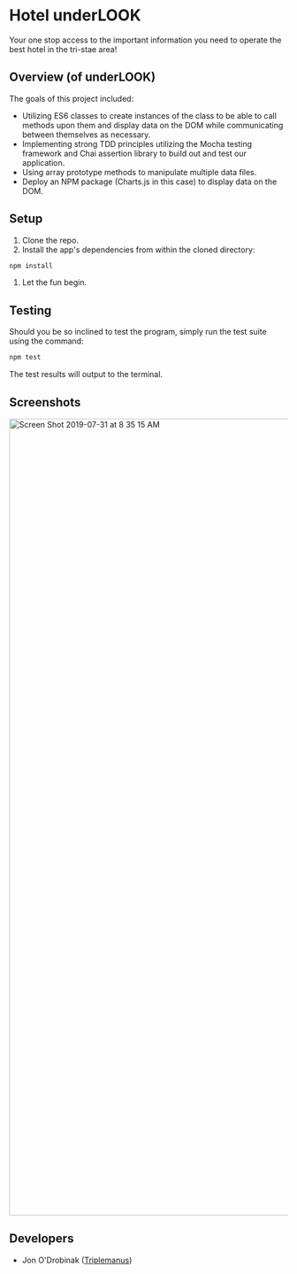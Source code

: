 # Hotel underLOOK

Your one stop access to the important information you need to operate the best hotel in the tri-stae area!

## Overview (of underLOOK)

The goals of this project included:
* Utilizing ES6 classes to create instances of the class to be able to call methods upon them and display data on the DOM while communicating between themselves as necessary.
* Implementing strong TDD principles utilizing the Mocha testing framework and Chai assertion library to build out and test our application.
* Using array prototype methods to manipulate multiple data files.
* Deploy an NPM package (Charts.js in this case) to display data on the DOM.
 

## Setup

1. Clone the repo.
1. Install the app's dependencies from within the cloned directory:

```bash
npm install
```
1. Let the fun begin. 

## Testing

Should you be so inclined to test the program, simply run the test suite using the command:

```bash
npm test
```

The test results will output to the terminal.

## Screenshots

<img width="1440" alt="Screen Shot 2019-07-31 at 8 35 15 AM" src="https://user-images.githubusercontent.com/17992280/62222701-08185700-b371-11e9-9291-b9740b85191c.png">

## Developers

* Jon O'Drobinak ([Triplemanus](https://github.com/Triplemanus))

